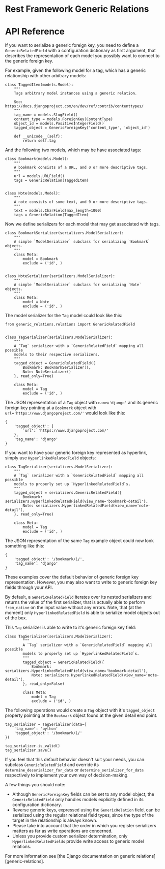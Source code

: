 # Rest Framework Generic Relations

# API Reference

If you want to serialize a generic foreign key, you need to define a `GenericRelatedField` with a configuration dictionary as first argument, that describes the representation of each model you possibly want to connect to the generic foreign key.

For example, given the following model for a tag, which has a generic relationship with other arbitrary models:

    class TaggedItem(models.Model):
        """
        Tags arbitrary model instances using a generic relation.

        See: https://docs.djangoproject.com/en/dev/ref/contrib/contenttypes/
        """
        tag_name = models.SlugField()
        content_type = models.ForeignKey(ContentType)
        object_id = models.PositiveIntegerField()
        tagged_object = GenericForeignKey('content_type', 'object_id')

        def __unicode__(self):
            return self.tag

And the following two models, which may be have associated tags:

    class Bookmark(models.Model):
        """
        A bookmark consists of a URL, and 0 or more descriptive tags.
        """
        url = models.URLField()
        tags = GenericRelation(TaggedItem)


    class Note(models.Model):
        """
        A note consists of some text, and 0 or more descriptive tags.
        """
        text = models.CharField(max_length=1000)
        tags = GenericRelation(TaggedItem)

Now we define serializers for each model that may get associated with tags.

    class BookmarkSerializer(serializers.ModelSerializer):
        """
        A simple `ModelSerializer` subclass for serializing `Bookmark` objects.
        """
        class Meta:
            model = Bookmark
            exclude = ('id', )


    class NoteSerializer(serializers.ModelSerializer):
        """
        A simple `ModelSerializer` subclass for serializing `Note` objects.
        """
        class Meta:
            model = Note
            exclude = ('id', )

The model serializer for the `Tag` model could look like this:

    from generic_relations.relations import GenericRelatedField


    class TagSerializer(serializers.ModelSerializer):
        """
        A `Tag` serializer with a `GenericRelatedField` mapping all possible
        models to their respective serializers.
        """
        tagged_object = GenericRelatedField({
            Bookmark: BookmarkSerializer(),
            Note: NoteSerializer()
        }, read_only=True)

        class Meta:
            model = Tag
            exclude = ('id', )

The JSON representation of a `Tag` object with `name='django'` and its generic foreign key pointing at a `Bookmark` object with `url='https://www.djangoproject.com/'` would look like this:

    {
        'tagged_object': {
            'url': 'https://www.djangoproject.com/'
        },
        'tag_name': 'django'
    }

If you want to have your generic foreign key represented as hyperlink, simply use `HyperlinkedRelatedField` objects:

    class TagSerializer(serializers.ModelSerializer):
        """
        A `Tag` serializer with a `GenericRelatedField` mapping all possible
        models to properly set up `HyperlinkedRelatedField`s.
        """
        tagged_object = serializers.GenericRelatedField({
            Bookmark: serializers.HyperlinkedRelatedField(view_name='bookmark-detail'),
            Note: serializers.HyperlinkedRelatedField(view_name='note-detail'),
        }, read_only=True)

        class Meta:
            model = Tag
            exclude = ('id', )

The JSON representation of the same `Tag` example object could now look something like this:

    {
        'tagged_object': '/bookmark/1/',
        'tag_name': 'django'
    }

These examples cover the default behavior of generic foreign key representation. However, you may also want to write to generic foreign key fields through your API.

By default, a `GenericRelatedField` iterates over its nested serializers and returns the value of the first serializer, that is actually able to perform `from_native` on the input value without any errors.
Note, that (at the moment) only `HyperlinkedRelatedField` is able to serialize model objects out of the box.

This `Tag` serializer is able to write to it's generic foreign key field:

    class TagSerializer(serializers.ModelSerializer):
            """
            A `Tag` serializer with a `GenericRelatedField` mapping all possible
            models to properly set up `HyperlinkedRelatedField`s.
            """
            tagged_object = GenericRelatedField({
                Bookmark: serializers.HyperlinkedRelatedField(view_name='bookmark-detail'),
                Note: serializers.HyperlinkedRelatedField(view_name='note-detail'),
            }, read_only=False)

            class Meta:
                model = Tag
                exclude = ('id', )

The following operations would create a `Tag` object with it's `tagged_object` property pointing at the `Bookmark` object found at the given detail end point.

    tag_serializer = TagSerializer(data={
        'tag_name': 'python'
        'tagged_object': '/bookmark/1/'
    })

    tag_serializer.is_valid()
    tag_serializer.save()

If you feel that this default behavior doesn't suit your needs, you can subclass `GenericRelatedField` and override its `determine_deserializer_for_data` or `determine_serializer_for_data` respectively to implement your own way of decision-making.

A few things you should note:

* Although `GenericForeignKey` fields can be set to any model object, the `GenericRelatedField` only handles models explicitly defined in its configuration dictionary.
* Reverse generic keys, expressed using the `GenericRelation` field, can be serialized using the regular relational field types, since the type of the target in the relationship is always known.
* Please take into account that the order in which you register serializers matters as far as write operations are concerned.
* Unless you provide custom serializer determination, only `HyperlinkedRelatedFields` provide write access to generic model relations.

For more information see [the Django documentation on generic relations][generic-relations].
